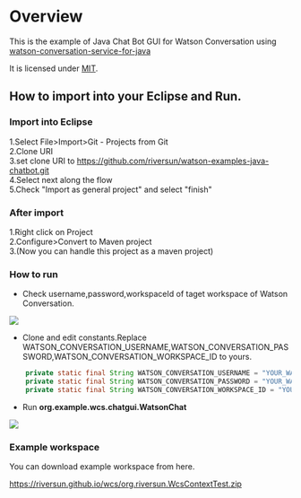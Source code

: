 # Overview
This is the example of Java Chat Bot GUI for Watson Conversation using [watson-conversation-service-for-java](https://github.com/riversun/watson-conversation-service-for-java)

It is licensed under [MIT](https://opensource.org/licenses/MIT).

## How to import into your Eclipse and Run.

### Import into Eclipse

1.Select File>Import>Git - Projects from Git  
2.Clone URI  
3.set clone URI to https://github.com/riversun/watson-examples-java-chatbot.git  
4.Select next along the flow  
5.Check "Import as general project" and select "finish"  


### After import

1.Right click on Project  
2.Configure>Convert to Maven project  
3.(Now you can handle this project as a maven project)  


### How to run
- Check username,password,workspaceId of taget workspace of Watson Conversation.

<img src="https://riversun.github.io/wcs/img/wcs_check_workspaceid.jpg">

- Clone and edit constants.Replace WATSON_CONVERSATION_USERNAME,WATSON_CONVERSATION_PASSWORD,WATSON_CONVERSATION_WORKSPACE_ID to yours.

```java
    private static final String WATSON_CONVERSATION_USERNAME = "YOUR_WATON_CONVERSATION_USER_NAME_HERE";
    private static final String WATSON_CONVERSATION_PASSWORD = "YOUR_WATON_CONVERSATION_PASSWORD_HERE";
    private static final String WATSON_CONVERSATION_WORKSPACE_ID = "YOUR_WATON_CONVERSATION_WORKSPACE_ID_HERE";
```
  
- Run **org.example.wcs.chatgui.WatsonChat**


<img src="https://riversun.github.io/wcs/img/wcs_java_chat.jpg">

### Example workspace
You can download example workspace from here.

https://riversun.github.io/wcs/org.riversun.WcsContextTest.zip
